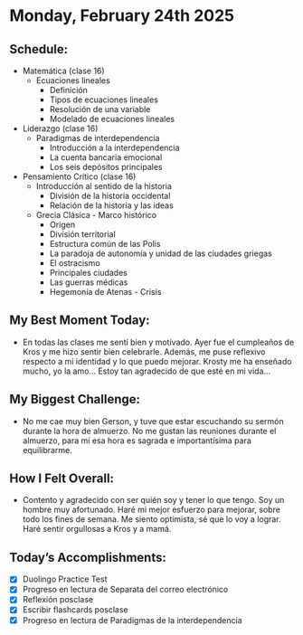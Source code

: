 # Monday, February 24th 2025

## Schedule:
- Matemática (clase 16)
	- Ecuaciones lineales
		- Definición
		- Tipos de ecuaciones lineales
		- Resolución de una variable
		- Modelado de ecuaciones lineales
- Liderazgo (clase 16)
	- Paradigmas de interdependencia
		- Introducción a la interdependencia
		- La cuenta bancaria emocional
		- Los seis depósitos principales
- Pensamiento Crítico (clase 16)
	- Introducción al sentido de la historia
		- División de la historia occidental
		- Relación de la historia y las ideas
	- Grecia Clásica - Marco histórico
		- Origen
		- División territorial
		- Estructura común de las Polis
		- La paradoja de autonomía y unidad de las ciudades griegas
		- El ostracismo
		- Principales ciudades
		- Las guerras médicas
		- Hegemonía de Atenas - Crisis
## My Best Moment Today:
- En todas las clases me sentí bien y motivado. Ayer fue el cumpleaños de Kros y me hizo sentir bien celebrarle. Además, me puse reflexivo respecto a mi identidad y lo que puedo mejorar. Krosty me ha enseñado mucho, yo la amo... Estoy tan agradecido de que esté en mi vida... 

## My Biggest Challenge:
- No me cae muy bien Gerson, y tuve que estar escuchando su sermón durante la hora de almuerzo. No me gustan las reuniones durante el almuerzo, para mí esa hora es sagrada e importantísima para equilibrarme.

## How I Felt Overall:
- Contento y agradecido con ser quién soy y tener lo que tengo. Soy un hombre muy afortunado. Haré mi mejor esfuerzo para mejorar, sobre todo los fines de semana. Me siento optimista, sé que lo voy a lograr. Haré sentir orgullosas a Kros y a mamá.

## Today’s Accomplishments:
- [x] Duolingo Practice Test
- [x] Progreso en lectura de Separata del correo electrónico
- [x] Reflexión posclase
- [x] Escribir flashcards posclase
- [x] Progreso en lectura de Paradigmas de la interdependencia
